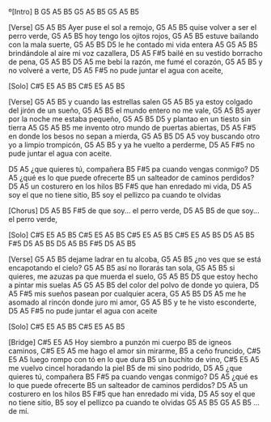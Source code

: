 º[Intro]
B
G5 A5 B5
G5 A5 B5
G5 A5 B5
 
[Verse]
G5            A5      B5
Ayer puse el sol a remojo,
G5              A5      B5
quise volver a ser el perro verde,
G5              A5      B5
hoy tengo los ojitos rojos,
         G5         A5        B5
estuve bailando con la mala suerte,
G5        A5      B5    D5
  le he contado mi vida entera
    A5                         G5   A5 B5
brindándole al aire mi voz cazallera,
D5               A5               F#5
  bailé en su vestido borracho de pena,
G5    A5      B5       D5        A5
  me bebí la razón, me fumé el corazón,
               G5   A5 B5
y no volveré a verte,
D5           A5               F#5
  no pude juntar el agua con aceite,
 
[Solo]
C#5 E5 A5 B5
C#5 E5 A5 B5
 
[Verse]
G5            A5      B5
y cuando las estrellas salen
G5               A5      B5
ya estoy colgado del jirón de un sueño,
G5              A5      B5
el mundo entero no me vale,
             G5         A5      B5
ayer por la noche me estaba pequeño,
G5     A5           B5      D5
y plantao en un tiesto sin tierra
    A5                         G5   A5 B5
me invento otro mundo de puertas abiertas,
D5              A5               F#5
en donde los besos no sepan a mierda,
G5    A5      B5       D5        A5
voy buscando otro yo a limpio trompicón,
                   G5   A5 B5
y ya he vuelto a perderme,
D5          A5               F#5
no pude juntar el agua con aceite.
 
D5            A5
 ¿que quieres tú, compañera
B5         F#5
  pa cuando vengas conmigo?
D5               A5
  ¿qué es lo que puede ofrecerte
B5
un salteador de caminos perdidos?
D5        A5
  un costurero en los hilos
B5           F#5
  que han enredado mi vida,
D5           A5
  soy el que no tiene sitio,
B5
soy el pellizco pa cuando te olvidas
 
[Chorus]
D5     A5              B5   F#5
de que soy... el perro verde,
D5     A5              B5
de que soy... el perro verde,
 
[Solo]
C#5 E5 A5 B5
C#5 E5 A5 B5
C#5 E5 A5 B5
C#5 E5 A5 B5
D5 A5 B5 F#5
D5 A5 B5
D5 A5 B5 F#5
D5 A5 B5
 
[Verse]
G5            A5      B5
dejame ladrar en tu alcoba,
G5            A5         B5
¿no ves que se está encapotando el cielo?
G5            A5      B5
así no llorarás tan sola,
                 G5        A5            B5
si quieres, me azuzas pa que muerda el suelo,
G5     A5           B5        D5
que estoy hecho a pintar mis suelas
    A5                         G5   A5 B5
del color del polvo de donde yo quiera,
D5              A5               F#5
mis sueños pasean por cualquier acera,
G5     A5           B5        D5      A5
me he asomado al rincón donde juro mi amor,
                 G5   A5 B5
y te he visto esconderte,
D5          A5               F#5
no pude juntar el agua con aceite
 
[Solo]
C#5 E5 A5 B5
C#5 E5 A5 B5
 
[Bridge]
C#5               E5 A5
Hoy siembro a punzón mi cuerpo
   B5
de igneos caminos,
C#5          E5 A5
me hago el amor sin mirarme,
  B5
a ceño fruncido,
C#5             E5 A5
luego rompo con tó en lo que dura
      B5
un buchito de vino,
C#5           E5               A5
me vuelvo cincel horadando la piel
             B5
de mi sino podrido,
D5            A5
 ¿que quieres tú, compañera
B5         F#5
  pa cuando vengas conmigo?
D5               A5
  ¿qué es lo que puede ofrecerte
B5
un salteador de caminos perdidos?
D5        A5
  un costurero en los hilos
B5           F#5
  que han enredado mi vida,
D5           A5
  soy el que no tiene sitio,
B5
soy el pellizco pa cuando te olvidas
       G5 A5 B5   G5 A5 B5
... de mí.